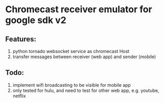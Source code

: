 # Chromecast receiver emulator for google sdk v2


## Features:

1. python tornado websocket service as chromecast Host
2. transfer messages between receiver (web app) and sender (mobile)

## Todo:
1. implement wifi broadcasting to be visible for mobile app
2. only tested for hulu, and need to test for other web app, e.g. youtube, netflix

